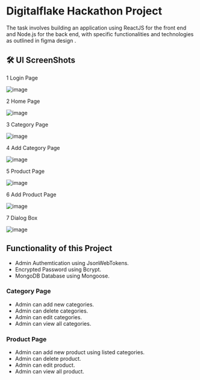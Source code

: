 
# Digitalflake Hackathon Project

The task involves building an application using ReactJS for the front end and Node.js for the back end, with specific functionalities and technologies as outlined in figma design .


## 🛠 UI ScreenShots 
1 Login Page 

![image](https://github.com/Aakash-creator/Digitalflake-Assignment/assets/60563666/aa43b63c-f6c1-4c0a-86aa-2572973c67e6)

2 Home Page 

![image](https://github.com/Aakash-creator/Digitalflake-Assignment/assets/60563666/9e974171-103d-4ae8-ab95-773ebf243e0d)

3 Category Page

![image](https://github.com/Aakash-creator/Digitalflake-Assignment/assets/60563666/5393ff5a-cf5a-4853-9dd6-de75bfe511cc)

4 Add Category Page

![image](https://github.com/Aakash-creator/Digitalflake-Assignment/assets/60563666/9c2f68d0-3b8d-4416-8218-502a893bf8ec)

5 Product Page

![image](https://github.com/Aakash-creator/Digitalflake-Assignment/assets/60563666/88d4c144-40e7-47ca-84b0-e8d8fd004739)

6 Add Product Page

![image](https://github.com/Aakash-creator/Digitalflake-Assignment/assets/60563666/3ccf2a66-717d-4966-be00-a4d36b9d7c2a)

7 Dialog Box 

![image](https://github.com/Aakash-creator/Digitalflake-Assignment/assets/60563666/e89977a4-ac6d-489f-bb28-e8e39d323922)






## Functionality of this Project 

- Admin Authemtication using JsonWebTokens.  
- Encrypted Password using Bcrypt.
- MongoDB Database using Mongoose.

### Category Page

- Admin can add new categories. 
- Admin can delete categories.
- Admin can edit categories.
- Admin can view all categories.

### Product Page

- Admin can add new product using listed categories.
- Admin can delete product.
- Admin can edit product.
- Admin can view all product.
